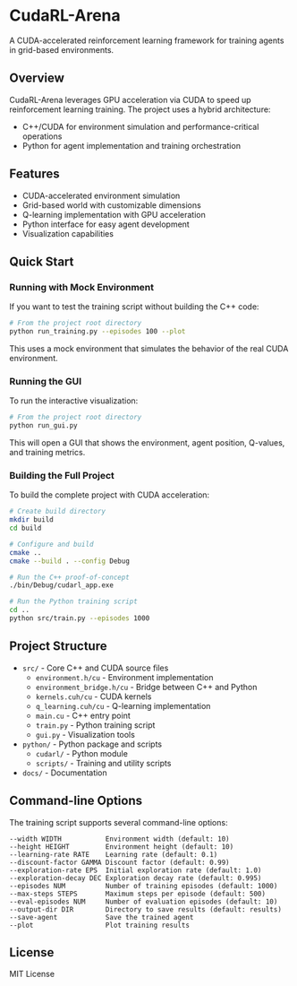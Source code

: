 # CudaRL-Arena

A CUDA-accelerated reinforcement learning framework for training agents in grid-based environments.

## Overview

CudaRL-Arena leverages GPU acceleration via CUDA to speed up reinforcement learning training. The project uses a hybrid architecture:
- C++/CUDA for environment simulation and performance-critical operations
- Python for agent implementation and training orchestration

## Features

- CUDA-accelerated environment simulation
- Grid-based world with customizable dimensions
- Q-learning implementation with GPU acceleration
- Python interface for easy agent development
- Visualization capabilities

## Quick Start

### Running with Mock Environment

If you want to test the training script without building the C++ code:

```bash
# From the project root directory
python run_training.py --episodes 100 --plot
```

This uses a mock environment that simulates the behavior of the real CUDA environment.

### Running the GUI

To run the interactive visualization:

```bash
# From the project root directory
python run_gui.py
```

This will open a GUI that shows the environment, agent position, Q-values, and training metrics.

### Building the Full Project

To build the complete project with CUDA acceleration:

```bash
# Create build directory
mkdir build
cd build

# Configure and build
cmake ..
cmake --build . --config Debug

# Run the C++ proof-of-concept
./bin/Debug/cudarl_app.exe

# Run the Python training script
cd ..
python src/train.py --episodes 1000
```

## Project Structure

- `src/` - Core C++ and CUDA source files
  - `environment.h/cu` - Environment implementation
  - `environment_bridge.h/cu` - Bridge between C++ and Python
  - `kernels.cuh/cu` - CUDA kernels
  - `q_learning.cuh/cu` - Q-learning implementation
  - `main.cu` - C++ entry point
  - `train.py` - Python training script
  - `gui.py` - Visualization tools
- `python/` - Python package and scripts
  - `cudarl/` - Python module
  - `scripts/` - Training and utility scripts
- `docs/` - Documentation

## Command-line Options

The training script supports several command-line options:

```
--width WIDTH           Environment width (default: 10)
--height HEIGHT         Environment height (default: 10)
--learning-rate RATE    Learning rate (default: 0.1)
--discount-factor GAMMA Discount factor (default: 0.99)
--exploration-rate EPS  Initial exploration rate (default: 1.0)
--exploration-decay DEC Exploration decay rate (default: 0.995)
--episodes NUM          Number of training episodes (default: 1000)
--max-steps STEPS       Maximum steps per episode (default: 500)
--eval-episodes NUM     Number of evaluation episodes (default: 10)
--output-dir DIR        Directory to save results (default: results)
--save-agent            Save the trained agent
--plot                  Plot training results
```

## License

MIT License
